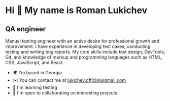 Hi 👋 My name is Roman Lukichev
===============================

QA engineer
-----------

Manual testing engineer with an active desire for professional growth and improvement. I have experience in developing test cases, conducting testing and writing bug reports. My core skills include test design, DevTools, Git, and knowledge of markup and programming languages such as HTML, CSS, JavaScript, and React.

* 🌍  I'm based in Georgia
* ✉️  You can contact me at [lukichev.official@gmail.com](mailto:lukichev.official@gmail.com)
* 🧠  I'm learning testing
* 🤝  I'm open to collaborating on interesting projects

<!--
Hi 👋 My name is Роман Лукичев
==============================

QA engineer
-----------

Инженер по ручному тестированию с активным стремлением к профессиональному росту и совершенствованию. Обладаю опытом в области разработки тест-кейсов, проведения тестирования и составления баг-репортов. Мои основные навыки включают тест-дизайн, работу с DevTools, владение Git, а также знание языков разметки и программирования, таких как HTML, CSS, JavaScript и React.

* 🌍  I'm based in Грузия
* ✉️  You can contact me at [lukichev.official@gmail.com](mailto:lukichev.official@gmail.com)
* 🧠  I'm learning тестирование
* 🤝  I'm open to collaborating on интересные проекты
-->
